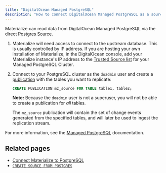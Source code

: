 ```yaml
---
title: "DigitalOcean Managed PostgreSQL"
description: "How to connect DigitalOcean Managed PostgreSQL as a source to Materialize."
---
```


Materialize can read data from DigitalOcean Managed PostgreSQL via the direct [Postgres Source](/sql/create-source/postgres/).

1. Materialize will need access to connect to the upstream database. This is usually controlled by IP address. If you are hosting your own installation of Materialize, in the DigitalOcean console, add your Materialize instance's IP address to the [Trusted Source list](https://docs.digitalocean.com/products/databases/postgresql/how-to/secure/#firewalls) for your Managed PostgreSQL Cluster.

1. Connect to your PostgreSQL cluster as the `doadmin` user and create a [publication](https://www.postgresql.org/docs/current/logical-replication-publication.html) with the tables you want to replicate:

    ```sql
    CREATE PUBLICATION mz_source FOR TABLE table1, table2;
    ```

    **Note:** Because the `doadmin` user is not a superuser, you will not be able to create a publication for _all_ tables.

    The `mz_source` publication will contain the set of change events generated from the specified tables, and will later be used to ingest the replication stream.

For more information, see the [Managed PostgreSQL](https://docs.digitalocean.com/products/databases/postgresql/) documentation.

## Related pages

- [Connect Materialize to PostgreSQL](/integrations/cdc-postgres/)
- [`CREATE SOURCE FROM POSTGRES`](/sql/create-source/postgres/)
